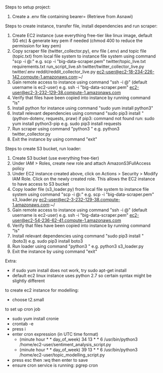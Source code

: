 Steps to setup project:
1. Create a .env file containing bearer=<bearer token> (Retrieve from Asnawi)

Steps to create instance, transfer file, install dependencies and run scraper:
1. Create EC2 instance (use everything free-tier like linux image, default SG etc) & generate key pem if needed (chmod 400 to reduce the permission for key pem)
2. Copy scraper file (twitter_collector.py), env file (.env) and topic file (topic.txt) from local file system to instance file system using command "scp -i <path to pemfile.pem> <path to file to transfer> <user>@<public DNS>:<directory to transfer to>"
e.g. scp -i "big-data-scraper.pem" twitter/topic_live.txt requirements.txt run_script_live.sh twitter/twitter_collector_live.py twitter/.env reddit/reddit_collector_live.py ec2-user@ec2-18-234-226-142.compute-1.amazonaws.com:~/
3. Gain remote access to instance using command "ssh -i <path to pemfile.pem> <username>@<public DNS>" (default username is ec2-user)
e.g. ssh -i "big-data-scraper.pem" ec2-user@ec2-3-232-129-38.compute-1.amazonaws.com 
4. Verify that files have been copied into instance by running command "ls"
4. Install python for instance using command "sudo yum install python3"
5. Install relevant dependencies using command "sudo pip3 install <module>" (python-dotenv, requests, praw)
if pip3: command not found run: sudo yum install python3-pip
e.g. sudo pip3 install requests
6. Run scraper using command "python3 <scraper file>"
e.g. python3 twitter_collector.py
7. Exit the instance by using command "exit"

Steps to create S3 bucket, run loader:
1. Create S3 bucket (use everything free-tier)
2. Under IAM > Roles, create new role and attach AmazonS3FullAccess policy
3. Under EC2 instance created above, click on Actions > Security > Modify IAM Role. Click on the newly created role. This allows the EC2 instance to have access to S3 bucket
4. Copy loader file (s3_loader.py) from local file system to instance file system using command "scp -i <path to pemfile.pem> <path to file to transfer> <user>@<public DNS>:<directory to transfer to>"
e.g. scp -i "big-data-scraper.pem" s3_loader.py ec2-user@ec2-3-232-129-38.compute-1.amazonaws.com:~/ 
5. Gain remote access to instance using command "ssh -i <path to pemfile.pem> <username>@<public DNS>" (default username is ec2-user)
e.g. ssh -i "big-data-scraper.pem" ec2-user@ec2-54-236-62-41.compute-1.amazonaws.com 
6. Verify that files have been copied into instance by running command "ls"
7. Install relevant dependencies using command "sudo pip3 install <module>" (boto3)
e.g. sudo pip3 install boto3
8. Run loader using command "python3 <scraper file>"
e.g. python3 s3_loader.py
9. Exit the instance by using command "exit"

Extra:
- if sudo yum install does not work, try sudo apt-get install
- default ec2 linux instance uses python 2.7 so certain syntax might be slightly different

to create ec2 instance for modelling: 
- choose t2.small 

to set up cron job
- sudo yum install cronie
- crontab -e
- press i 
- enter cron expression (in UTC time format) 
    - (minute hour * * day_of_week) 34 13 * * 6 /usr/bin/python3 /home/ec2-user/sentiment_analysis_script.py
    - (minute hour * * day_of_week) 39 13 * * 6 /usr/bin/python3 /home/ec2-user/topic_modelling_script.py  
- press esc then :wq then enter to save 
- ensure cron service is running: pgrep cron